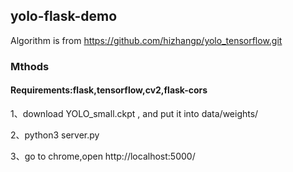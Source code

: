## yolo-flask-demo
Algorithm is from https://github.com/hizhangp/yolo_tensorflow.git

### Mthods

#### Requirements:flask,tensorflow,cv2,flask-cors

1、download YOLO_small.ckpt , and put it into data/weights/

2、python3 server.py

3、go to chrome,open http://localhost:5000/
